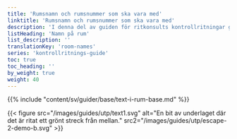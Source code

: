 ```yaml
---
title: 'Rumsnamn och rumsnummer som ska vara med'
linktitle: 'Rumsnamn och rumsnummer som ska vara med'
description: 'I denna del av guiden för ritkonsults kontrollritningar går vi igenom hur du ska markera rum som ska gråläggas, hyllor och övrig inredning som du vill ha med på kontrollritningen.'
listHeading: 'Namn på rum'
list_description: ''
translationKey: 'room-names'
series: 'kontrollritnings-guide'
toc: true
toc_heading: ''
by_weight: true
weight: 40
---
```


{{% include "content/sv/guider/base/text-i-rum-base.md" %}}

{{< figure src="/images/guides/utp/text1.svg" alt="En bit av underlaget där det är ritat ett grönt streck från mellan." src2="/images/guides/utp/escape-2-demo-b.svg" >}}


